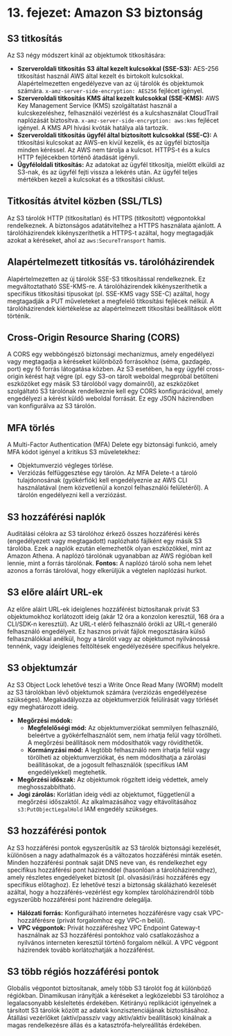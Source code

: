 # 13. fejezet: Amazon S3 biztonság

## S3 titkosítás
Az S3 négy módszert kínál az objektumok titkosítására:
-   **Szerveroldali titkosítás S3 által kezelt kulcsokkal (SSE-S3):** AES-256 titkosítást használ AWS által kezelt és birtokolt kulcsokkal. Alapértelmezetten engedélyezve van az új tárolók és objektumok számára. `x-amz-server-side-encryption: AES256` fejlécet igényel.
-   **Szerveroldali titkosítás KMS által kezelt kulcsokkal (SSE-KMS):** AWS Key Management Service (KMS) szolgáltatást használ a kulcskezeléshez, felhasználói vezérlést és a kulcshasználat CloudTrail naplózását biztosítva. `x-amz-server-side-encryption: aws:kms` fejlécet igényel. A KMS API hívási kvóták hatálya alá tartozik.
-   **Szerveroldali titkosítás ügyfél által biztosított kulcsokkal (SSE-C):** A titkosítási kulcsokat az AWS-en kívül kezelik, és az ügyfél biztosítja minden kéréssel. Az AWS nem tárolja a kulcsot. HTTPS-t és a kulcs HTTP fejlécekben történő átadását igényli.
-   **Ügyféloldali titkosítás:** Az adatokat az ügyfél titkosítja, mielőtt elküldi az S3-nak, és az ügyfél fejti vissza a lekérés után. Az ügyfél teljes mértékben kezeli a kulcsokat és a titkosítási ciklust.

## Titkosítás átvitel közben (SSL/TLS)
Az S3 tárolók HTTP (titkosítatlan) és HTTPS (titkosított) végpontokkal rendelkeznek. A biztonságos adatátvitelhez a HTTPS használata ajánlott. A tárolóházirendek kikényszeríthetik a HTTPS-t azáltal, hogy megtagadják azokat a kéréseket, ahol az `aws:SecureTransport` hamis.

## Alapértelmezett titkosítás vs. tárolóházirendek
Alapértelmezetten az új tárolók SSE-S3 titkosítással rendelkeznek. Ez megváltoztatható SSE-KMS-re. A tárolóházirendek kikényszeríthetik a specifikus titkosítási típusokat (pl. SSE-KMS vagy SSE-C) azáltal, hogy megtagadják a PUT műveleteket a megfelelő titkosítási fejlécek nélkül. A tárolóházirendek kiértékelése az alapértelmezett titkosítási beállítások előtt történik.

## Cross-Origin Resource Sharing (CORS)
A CORS egy webböngésző biztonsági mechanizmus, amely engedélyezi vagy megtagadja a kéréseket különböző forrásokhoz (séma, gazdagép, port) egy fő forrás látogatása közben. Az S3 esetében, ha egy ügyfél cross-origin kérést hajt végre (pl. egy S3-on tárolt weboldal megpróbál betölteni eszközöket egy másik S3 tárolóból vagy domainről), az eszközöket szolgáltató S3 tárolónak rendelkeznie kell egy CORS konfigurációval, amely engedélyezi a kérést küldő weboldal forrását. Ez egy JSON házirendben van konfigurálva az S3 tárolón.

## MFA törlés
A Multi-Factor Authentication (MFA) Delete egy biztonsági funkció, amely MFA kódot igényel a kritikus S3 műveletekhez:
-   Objektumverzió végleges törlése.
-   Verziózás felfüggesztése egy tárolón.
Az MFA Delete-t a tároló tulajdonosának (gyökérfiók) kell engedélyeznie az AWS CLI használatával (nem közvetlenül a konzol felhasználói felületéről). A tárolón engedélyezni kell a verziózást.

## S3 hozzáférési naplók
Auditálási célokra az S3 tárolóhoz érkező összes hozzáférési kérés (engedélyezett vagy megtagadott) naplózható fájlként egy másik S3 tárolóba. Ezek a naplók ezután elemezhetők olyan eszközökkel, mint az Amazon Athena. A naplózó tárolónak ugyanabban az AWS régióban kell lennie, mint a forrás tárolónak. **Fontos:** A naplózó tároló soha nem lehet azonos a forrás tárolóval, hogy elkerüljük a végtelen naplózási hurkot.

## S3 előre aláírt URL-ek
Az előre aláírt URL-ek ideiglenes hozzáférést biztosítanak privát S3 objektumokhoz korlátozott ideig (akár 12 óra a konzolon keresztül, 168 óra a CLI/SDK-n keresztül). Az URL-t elérő felhasználó örökli az URL-t generáló felhasználó engedélyeit. Ez hasznos privát fájlok megosztására külső felhasználókkal anélkül, hogy a tárolót vagy az objektumot nyilvánossá tennénk, vagy ideiglenes feltöltések engedélyezésére specifikus helyekre.

## S3 objektumzár
Az S3 Object Lock lehetővé teszi a Write Once Read Many (WORM) modellt az S3 tárolókban lévő objektumok számára (verziózás engedélyezése szükséges). Megakadályozza az objektumverziók felülírását vagy törlését egy meghatározott ideig.
-   **Megőrzési módok:**
    -   **Megfelelőségi mód:** Az objektumverziókat semmilyen felhasználó, beleértve a gyökérfelhasználót sem, nem írhatja felül vagy törölheti. A megőrzési beállítások nem módosíthatók vagy rövidíthetők.
    -   **Kormányzási mód:** A legtöbb felhasználó nem írhatja felül vagy törölheti az objektumverziókat, és nem módosíthatja a zárolási beállításokat, de a jogosult felhasználók (specifikus IAM engedélyekkel) megtehetik.
-   **Megőrzési időszak:** Az objektumok rögzített ideig védettek, amely meghosszabbítható.
-   **Jogi zárolás:** Korlátlan ideig védi az objektumot, függetlenül a megőrzési időszaktól. Az alkalmazásához vagy eltávolításához `s3:PutObjectLegalHold` IAM engedély szükséges.

## S3 hozzáférési pontok
Az S3 hozzáférési pontok egyszerűsítik az S3 tárolók biztonsági kezelését, különösen a nagy adathalmazok és a változatos hozzáférési minták esetén. Minden hozzáférési pontnak saját DNS neve van, és rendelkezhet egy specifikus hozzáférési pont házirenddel (hasonlóan a tárolóházirendhez), amely részletes engedélyeket biztosít (pl. olvasási/írási hozzáférés egy specifikus előtaghoz). Ez lehetővé teszi a biztonság skálázható kezelését azáltal, hogy a hozzáférés-vezérlést egy komplex tárolóházirendről több egyszerűbb hozzáférési pont házirendre delegálja.
-   **Hálózati forrás:** Konfigurálható internetes hozzáférésre vagy csak VPC-hozzáférésre (privát forgalomhoz egy VPC-n belül).
-   **VPC végpontok:** Privát hozzáféréshez VPC Endpoint Gateway-t használnak az S3 hozzáférési pontokhoz való csatlakozáshoz a nyilvános interneten keresztül történő forgalom nélkül. A VPC végpont házirendek tovább korlátozhatják a hozzáférést.

## S3 több régiós hozzáférési pontok
Globális végpontot biztosítanak, amely több S3 tárolót fog át különböző régiókban. Dinamikusan irányítják a kéréseket a legközelebbi S3 tárolóhoz a legalacsonyabb késleltetés érdekében. Kétirányú replikációt igényelnek a társított S3 tárolók között az adatok konzisztenciájának biztosításához. Átállási vezérlőket (aktív/passzív vagy aktív/aktív beállítások) kínálnak a magas rendelkezésre állás és a katasztrófa-helyreállítás érdekében.
